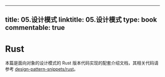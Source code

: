 
---
title: 05.设计模式
linktitle: 05.设计模式
type: book
commentable: true
---

# Rust

本篇是面向对象的设计模式的 Rust 版本代码实现的配套介绍文档，其相关代码请参考 [design-pattern-snippets/rust](https://github.com/wx-chevalier/design-pattern-snippets)。

    
